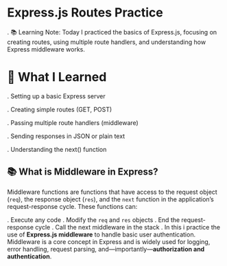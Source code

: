 # Express.js Routes Practice
. 📚 Learning Note: Today I practiced the basics of Express.js, focusing on creating routes, using multiple route handlers, and understanding how  Express middleware works.

# 🚀 What I Learned
. Setting up a basic Express server

. Creating simple routes (GET, POST)

. Passing multiple route handlers (middleware)

. Sending responses in JSON or plain text

. Understanding the next() function


## 📚 What is Middleware in Express?

Middleware functions are functions that have access to the request object (`req`), the response object (`res`), and the `next` function in the application’s request-response cycle. These functions can:

. Execute any code
. Modify the `req` and `res` objects
. End the request-response cycle
. Call the next middleware in the stack
. In this i practice the use of **Express.js middleware** to handle basic user authentication. Middleware is a core concept in Express and is widely used for logging, error handling, request parsing, and—importantly—**authorization and authentication**.
